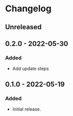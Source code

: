 # Changelog

## Unreleased

## 0.2.0 - 2022-05-30

### Added
- Add update steps

## 0.1.0 - 2022-05-19

### Added

- Initial release.
